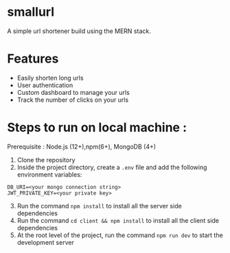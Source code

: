 # smallurl

A simple url shortener build using the MERN stack.

# Features

- Easily shorten long urls
- User authentication
- Custom dashboard to manage your urls
- Track the number of clicks on your urls

# Steps to run on local machine :

Prerequisite : Node.js (12+),npm(6+), MongoDB (4+)

1. Clone the repository
2. Inside the project directory, create a `.env` file and add the following environment variables:

```
DB_URI=<your mongo connection string>
JWT_PRIVATE_KEY=<your private key>

```

3. Run the command `npm install` to install all the server side dependencies
4. Run the command `cd client && npm install` to install all the client side dependencies
5. At the root level of the project, run the command `npm run dev` to start the development server



